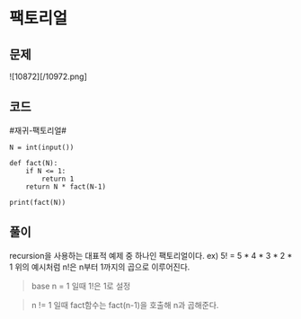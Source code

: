 팩토리얼
==========================================================
문제
----------------------------------------------------------
![10872][/10972.png]

코드
----------------------------------------------------------
#재귀-팩토리얼#

    N = int(input())

    def fact(N):
        if N <= 1:
            return 1
        return N * fact(N-1)

    print(fact(N))


풀이
----------------------------------------------------------
recursion을 사용하는 대표적 예제 중 하나인 팩토리얼이다.
ex) 5! = 5 * 4 * 3 * 2 * 1
위의 예시처럼 n!은 n부터 1까지의 곱으로 이루어진다.
> base n = 1 일때 1!은 1로 설정

> n != 1 일때 fact함수는 fact(n-1)을 호출해 n과 곱해준다.
